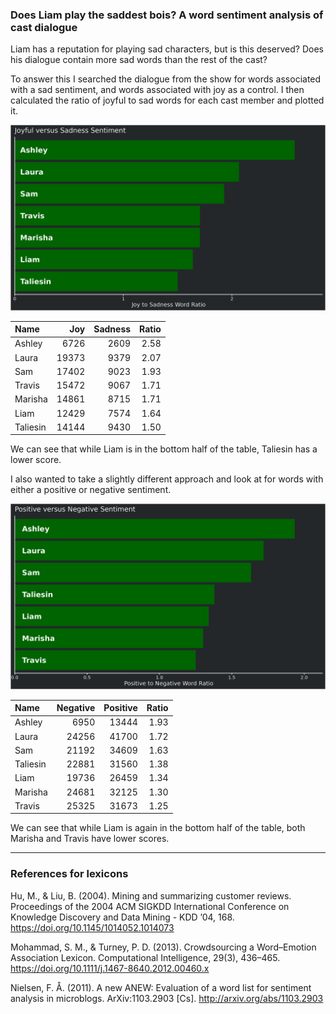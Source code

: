 
### Does Liam play the saddest bois? A word sentiment analysis of cast dialogue

Liam has a reputation for playing sad characters, but is this deserved?
Does his dialogue contain more sad words than the rest of the cast?

To answer this I searched the dialogue from the show for words
associated with a sad sentiment, and words associated with joy as a
control. I then calculated the ratio of joyful to sad words for each
cast member and plotted it.

![joyful vs sad](../plots/joySadPlot.png)

| Name     |   Joy | Sadness | Ratio |
| :------- | ----: | ------: | ----: |
| Ashley   |  6726 |    2609 |  2.58 |
| Laura    | 19373 |    9379 |  2.07 |
| Sam      | 17402 |    9023 |  1.93 |
| Travis   | 15472 |    9067 |  1.71 |
| Marisha  | 14861 |    8715 |  1.71 |
| Liam     | 12429 |    7574 |  1.64 |
| Taliesin | 14144 |    9430 |  1.50 |

We can see that while Liam is in the bottom half of the table, Taliesin
has a lower score.

I also wanted to take a slightly different approach and look at for
words with either a positive or negative sentiment.

![positive vs negative](../plots/positiveNegativePlot.png)

| Name     | Negative | Positive | Ratio |
| :------- | -------: | -------: | ----: |
| Ashley   |     6950 |    13444 |  1.93 |
| Laura    |    24256 |    41700 |  1.72 |
| Sam      |    21192 |    34609 |  1.63 |
| Taliesin |    22881 |    31560 |  1.38 |
| Liam     |    19736 |    26459 |  1.34 |
| Marisha  |    24681 |    32125 |  1.30 |
| Travis   |    25325 |    31673 |  1.25 |

We can see that while Liam is again in the bottom half of the table,
both Marisha and Travis have lower scores.

-----

### References for lexicons

Hu, M., & Liu, B. (2004). Mining and summarizing customer reviews.
Proceedings of the 2004 ACM SIGKDD International Conference on Knowledge
Discovery and Data Mining - KDD ’04, 168.
<https://doi.org/10.1145/1014052.1014073>

Mohammad, S. M., & Turney, P. D. (2013). Crowdsourcing a Word–Emotion
Association Lexicon. Computational Intelligence, 29(3), 436–465.
<https://doi.org/10.1111/j.1467-8640.2012.00460.x>

Nielsen, F. Å. (2011). A new ANEW: Evaluation of a word list for
sentiment analysis in microblogs. ArXiv:1103.2903 \[Cs\].
<http://arxiv.org/abs/1103.2903>
